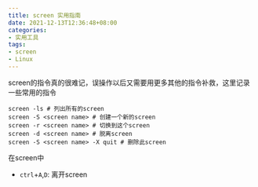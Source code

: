 ```yaml
---
title: screen 实用指南
date: 2021-12-13T12:36:48+08:00
categories: 
- 实用工具
tags:
- screen
- Linux
---
```


screen的指令真的很难记，误操作以后又需要用更多其他的指令补救，这里记录一些常用的指令

<!-- more -->

```shell
screen -ls # 列出所有的screen
screen -S <screen name> # 创建一个新的screen
screen -r <screen name> # 切换到这个screen
screen -d <screen name> # 脱离screen
screen -S <screen name> -X quit # 删除此screen
```

在screen中

* `ctrl`+`A`,`D`: 离开screen
